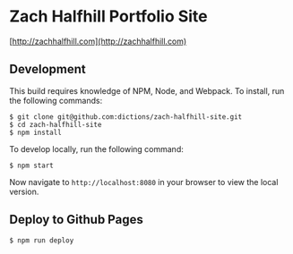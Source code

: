 # Zach Halfhill Portfolio Site

[http://zachhalfhill.com](http://zachhalfhill.com)

## Development

This build requires knowledge of NPM, Node, and Webpack. To install, run the following commands:

```
$ git clone git@github.com:dictions/zach-halfhill-site.git
$ cd zach-halfhill-site
$ npm install
```

To develop locally, run the following command:

```
$ npm start
```

Now navigate to `http://localhost:8080` in your browser to view the local version.

## Deploy to Github Pages

```
$ npm run deploy
```